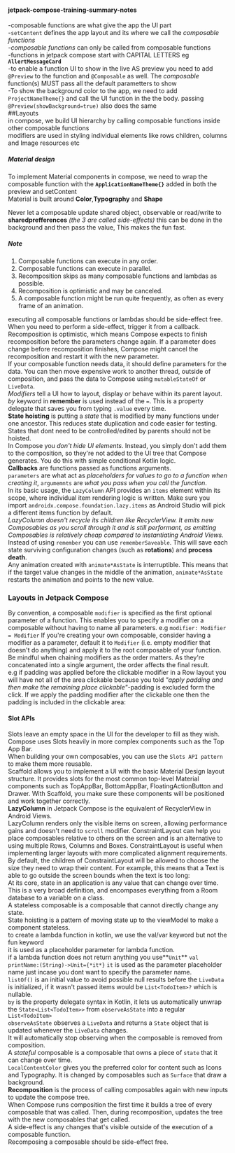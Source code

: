 #### jetpack-compose-training-summary-notes
-composable functions are what give the app the UI part  
-`setContent` defines the app layout and its where we call the *composable functions*  
-*composable functions* can only be called from composable functions  
-functions in jetpack compose start with CAPITAL LETTERS eg **`AllertMessageCard`**  
-to enable a function UI to show in the live AS preview you need to add `@Preview` to the function and `@Composable` as well. The *composable* function(s) MUST pass all the default parametters to show   
-To show the background color to the app, we need to add `ProjectNameTheme{}` and call the UI function in the the body. passing `@Preview(showBackground=true)` also does the same  
##Layouts  
in compose, we build UI hierarchy by calling composable functions inside other composable functions  
modifiers are used in styling individual elements like rows children, columns and Image resources etc  
##### Material design  
To implement Material components in compose, we need to wrap the composable function with the **`ApplicationNameTheme{}`** added in both the preview and setContent  
Material is built around **Color**,**Typography** and **Shape**  
  

Never let a composable update shared object, observable or  read/write to **sharedprefferences** *(the 3 are called side-effects)* this can be done in the background and then pass the value, This makes the fun fast.  
##### Note
1. Composable functions can execute in any order.
2. Composable functions can execute in parallel.
3. Recomposition skips as many composable functions and lambdas as possible.
4. Recomposition is optimistic and may be canceled.
5. A composable function might be run quite frequently, as often as every frame of an animation.  

executing all composable functions or lambdas should be side-effect free. When you need to perform a side-effect, trigger it from a callback.  
Recomposition is optimistic, which means Compose expects to finish recomposition before the parameters change again. If a parameter does change before recomposition finishes, Compose might cancel the recomposition and restart it with the new parameter.  
If your composable function needs data, it should define parameters for the data. You can then move expensive work to another thread, outside of composition, and pass the data to Compose using `mutableStateOf` or `LiveData`.  
*Modifiers* tell a UI how to layout, display or behave within its parent layout.  
*by* keyword in **remember** is used instead of the `=`. This is a property delegate that saves you from typing `.value` every time.  
**State hoisting** is putting a *state* that is modified by many functions under one ancestor. This reduces state duplication and code easier for testing. States that dont need to be controlled/edited by parents should not be hoisted.  
In Compose you *don't hide UI elements*. Instead, you simply don't add them to the composition, so they're not added to the UI tree that Compose generates. You do this with simple conditional Kotlin logic.  
**Callbacks** are functions passed as functions arguments.  
`parameters` are what act as *placeholders for values to go to a function when creating it*, `argumemnts` are *what you pass when you call the function*.  
In its basic usage, the `LazyColumn` API provides an `items` element within its scope, where individual item rendering logic is written. Make sure you import `androidx.compose.foundation.lazy.items` as Android Studio will pick a different items function by default.  
*LazyColumn doesn't recycle its children like RecyclerView. It emits new Composables as you scroll through it and is still performant, as emitting Composables is relatively cheap compared to instantiating Android Views.*  
Instead of using `remember` you can use `rememberSaveable`. This will save each state surviving configuration changes (such as **rotations**) and **process death**.  
Any animation created with `animate*AsState` is interruptible. This means that if the target value changes in the middle of the animation, `animate*AsState` restarts the animation and points to the new value.  
### Layouts in Jetpack Compose  
By convention, a composable `modifier` is specified as the first optional parameter of a function. This enables you to specify a modifier on a composable without having to name all parameters. e.g `modifier: Modifier = Modifier` If you're creating your own composable, consider having a modifier as a parameter, default it to `Modifier` (i.e. empty modifier that doesn't do anything) and apply it to the root composable of your function.  
Be mindful when chaining modifiers as the order matters. As they're concatenated into a single argument, the order affects the final result.  
e.g if padding was applied before the clickable modifier in a Row layout you will have not all of the area clickable because you told *"apply padding and then make the remaining place clickable"*-padding is excluded form the click. If we apply the padding modifier after the clickable one then the padding is included in the clickable area:  
#### Slot APIs  
Slots leave an empty space in the UI for the developer to fill as they wish.  
Compose uses Slots heavily in more complex components such as the Top App Bar.  
When building your own composables, you can use the `Slots API pattern` to make them more reusable.  
Scaffold allows you to implement a UI with the basic Material Design layout structure. It provides slots for the most common top-level Material components such as TopAppBar, BottomAppBar, FloatingActionButton and Drawer. With Scaffold, you make sure these components will be positioned and work together correctly.  
**LazyColumn** in Jetpack Compose is the equivalent of RecyclerView in Android Views.  
LazyColumn renders only the visible items on screen, allowing performance gains and doesn't need to `scroll` modifier.
ConstraintLayout can help you place composables relative to others on the screen and is an alternative to using multiple Rows, Columns and Boxes. ConstraintLayout is useful when implementing larger layouts with more complicated alignment requirements.  
By default, the children of ConstraintLayout will be allowed to choose the size they need to wrap their content. For example, this means that a Text is able to go outside the screen bounds when the text is too long:  
At its core, state in an application is any value that can change over time. This is a very broad definition, and encompases everything from a Room database to a variable on a class.  
A stateless composable is a composable that cannot directly change any state.  
State hoisting is a pattern of moving state up to the viewModel to make a component stateless.  
to create a lambda function in kotlin, we use the val/var keyword but not the fun keyword  
it is used as a placeholder parameter for lambda function.  
if a lambda function does not return anything you use**`Unit`** `val printName:(String)->Unit={*it*}` `it` is used as the parameter placeholder name just incase you dont want to specify the parameter name.  
`listOf()` is an initial value to avoid possible null results before the `LiveData` is initialized, if it wasn't passed items would be `List<TodoItem>?` which is nullable.  
`by` is the property delegate syntax in Kotlin, it lets us automatically unwrap the `State<List<TodoItem>>` from `observeAsState` into a regular `List<TodoItem>`  
`observeAsState` observes a `LiveData` and returns a `State` object that is updated whenever the `LiveData` changes.  
It will automatically stop observing when the composable is removed from composition.  
A *stateful* composable is a composable that owns a piece of `state` that it can change over time.  
`LocalContentColor` gives you the preferred color for content such as Icons and Typography. It is changed by composables such as `Surface` that draw a background.  
**Recomposition** is the process of calling composables again with new inputs to update the compose tree.  
When Compose runs composition the first time it builds a tree of every composable that was called. Then, during recomposition, updates the tree with the new composables that get called.  
A side-effect is any changes that's visible outside of the execution of a composable function.  
Recomposing a composable should be side-effect free.  


